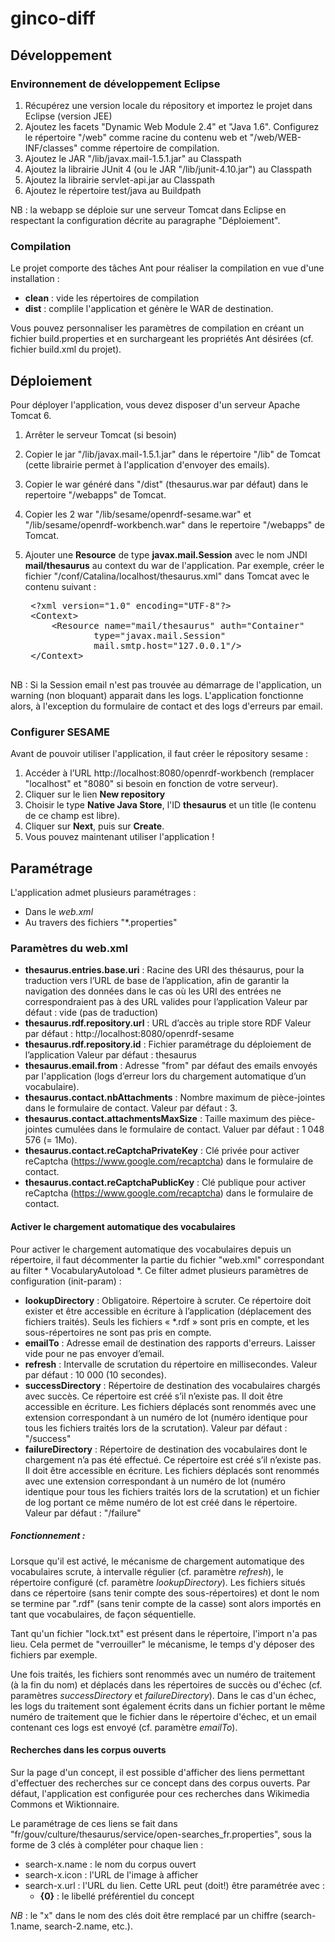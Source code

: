 ginco-diff
==========


Développement
-------------

### Environnement de développement Eclipse

1. Récupérez une version locale du répository et importez le projet dans Eclipse (version JEE)
2. Ajoutez les facets "Dynamic Web Module 2.4" et "Java 1.6". Configurez le répertoire "/web" comme racine du contenu web et "/web/WEB-INF/classes" comme répertoire de compilation.
3. Ajoutez le JAR "/lib/javax.mail-1.5.1.jar" au Classpath
4. Ajoutez la librairie JUnit 4 (ou le JAR "/lib/junit-4.10.jar") au Classpath
5. Ajoutez la librairie servlet-api.jar au Classpath
6. Ajoutez le répertoire test/java au Buildpath

NB : la webapp se déploie sur une serveur Tomcat dans Eclipse en respectant la configuration décrite au paragraphe "Déploiement".

### Compilation

Le projet comporte des tâches Ant pour réaliser la compilation en vue d'une installation :
- __clean__ : vide les répertoires de compilation
- __dist__ : complile l'application et génère le WAR de destination.

Vous pouvez personnaliser les paramètres de compilation en créant un fichier build.properties et en surchargeant les propriétés Ant désirées (cf. fichier build.xml du projet).

Déploiement
-----------

Pour déployer l'application, vous devez disposer d'un serveur Apache Tomcat 6.

1. Arrêter le serveur Tomcat (si besoin)
2. Copier le jar "/lib/javax.mail-1.5.1.jar" dans le répertoire "/lib" de Tomcat (cette librairie permet à l'application d'envoyer des emails).
3. Copier le war généré dans "/dist" (thesaurus.war par défaut) dans le repertoire "/webapps" de Tomcat.
4. Copier les 2 war "/lib/sesame/openrdf-sesame.war" et "/lib/sesame/openrdf-workbench.war" dans le repertoire "/webapps" de Tomcat.
5. Ajouter une __Resource__ de type __javax.mail.Session__ avec le nom JNDI __mail/thesaurus__ au context du war de l'application. Par exemple, créer le fichier "/conf/Catalina/localhost/thesaurus.xml" dans Tomcat avec le contenu suivant :

    <pre>
    &lt;?xml version="1.0" encoding="UTF-8"?&gt;
    &lt;Context&gt;
    	&lt;Resource name="mail/thesaurus" auth="Container"
                type="javax.mail.Session"
                mail.smtp.host="127.0.0.1"/&gt;
    &lt;/Context&gt;
    </pre>

NB : Si la Session email n'est pas trouvée au démarrage de l'application, un warning (non bloquant) apparait dans les logs. L'application fonctionne alors, à l'exception du formulaire de contact et des logs d'erreurs par email.

### Configurer SESAME

Avant de pouvoir utiliser l'application, il faut créer le répository sesame :

1. Accéder à l’URL http://localhost:8080/openrdf-workbench (remplacer "localhost" et "8080" si besoin en fonction de votre serveur).
2. Cliquer sur le lien __New repository__
3. Choisir le type __Native Java Store__, l'ID __thesaurus__ et un title (le contenu de ce champ est libre).
4. Cliquer sur __Next__, puis sur __Create__.
5. Vous pouvez maintenant utiliser l'application !

Paramétrage
-----------

L'application admet plusieurs paramétrages :
- Dans le _web.xml_
- Au travers des fichiers "*.properties"

### Paramètres du web.xml

- __thesaurus.entries.base.uri__ : Racine des URI des thésaurus, pour la traduction vers l’URL de base de l’application, afin de garantir la navigation des données dans le cas où les URI des entrées ne correspondraient pas à des URL valides pour l’application
Valeur par défaut : vide (pas de traduction)
- __thesaurus.rdf.repository.url__ : URL d’accès au triple store RDF
Valeur par défaut : http://localhost:8080/openrdf-sesame
- __thesaurus.rdf.repository.id__ : Fichier paramétrage du déploiement de l’application
Valeur par défaut : thesaurus
- __thesaurus.email.from__ : Adresse "from" par défaut des emails envoyés par l'application (logs d’erreur lors du chargement automatique d’un vocabulaire).
- __thesaurus.contact.nbAttachments__ : Nombre maximum de pièce-jointes dans le formulaire de contact.
Valeur par défaut : 3.
- __thesaurus.contact.attachmentsMaxSize__ : Taille maximum des pièce-jointes cumulées dans le formulaire de contact.
Valuer par défaut : 1 048 576 (= 1Mo).
- __thesaurus.contact.reCaptchaPrivateKey__ : Clé privée pour activer reCaptcha (https://www.google.com/recaptcha) dans le formulaire de contact.
- __thesaurus.contact.reCaptchaPublicKey__ : Clé publique pour activer reCaptcha (https://www.google.com/recaptcha) dans le formulaire de contact.

#### Activer le chargement automatique des vocabulaires

Pour activer le chargement automatique des vocabulaires depuis un répertoire, il faut décommenter la partie du fichier "web.xml" correspondant au filter * VocabularyAutoload *.
Ce filter admet plusieurs paramètres de configuration (init-param) :

- __lookupDirectory__ : Obligatoire.
Répertoire à scruter. 
Ce répertoire doit exister et être accessible en écriture à l’application (déplacement des fichiers traités). 
Seuls les fichiers « *.rdf » sont pris en compte, et les sous-répertoires ne sont pas pris en compte.
- __emailTo__ : Adresse email de destination des rapports d'erreurs. Laisser vide pour ne pas envoyer d’email.
- __refresh__ : Intervalle de scrutation du répertoire en millisecondes.
Valeur par défaut : 10 000 (10 secondes).
- __successDirectory__ : Répertoire de destination des vocabulaires chargés avec succès. 
Ce répertoire est créé s’il n’existe pas. Il doit être accessible en écriture.
Les fichiers déplacés sont renommés avec une extension correspondant à un numéro de lot (numéro identique pour tous les fichiers traités lors de la scrutation).
Valeur par défaut : "<lookupDirectory>/success"
- __failureDirectory__ : Répertoire de destination des vocabulaires dont le chargement n’a pas été effectué. 
Ce répertoire est créé s’il n’existe pas. Il doit être accessible en écriture.
Les fichiers déplacés sont renommés avec une extension correspondant à un numéro de lot (numéro identique pour tous les fichiers traités lors de la scrutation) et un fichier de log portant ce même numéro de lot est créé dans le répertoire.
Valeur par défaut : "<lookupDirectory>/failure"

##### Fonctionnement :

Lorsque qu'il est activé, le mécanisme de chargement automatique des vocabulaires scrute, à intervalle régulier (cf. paramètre _refresh_), le répertoire configuré (cf. paramètre _lookupDirectory_).
Les fichiers situés dans ce répertoire (sans tenir compte des sous-répertoires) et dont le nom se termine par ".rdf" (sans tenir compte de la casse) sont alors importés en tant que vocabulaires, de façon séquentielle.

Tant qu'un fichier "lock.txt" est présent dans le répertoire, l'import n'a pas lieu. Cela permet de "verrouiller" le mécanisme, le temps d'y déposer des fichiers par exemple.

Une fois traités, les fichiers sont renommés avec un numéro de traitement (à la fin du nom) et déplacés dans les répertoires de succès ou d'échec (cf. paramètres _successDirectory_ et _failureDirectory_). 
Dans le cas d'un échec, les logs du traitement sont également écrits dans un fichier portant le même numéro de traitement que le fichier dans le répertoire d'échec, et un email contenant ces logs est envoyé (cf. paramètre _emailTo_).

#### Recherches dans les corpus ouverts

Sur la page d'un concept, il est possible d'afficher des liens permettant d'effectuer des recherches sur ce concept dans des corpus ouverts.
Par défaut, l'application est configurée pour ces recherches dans Wikimedia Commons et Wiktionnaire.

Le paramétrage de ces liens se fait dans "fr/gouv/culture/thesaurus/service/open-searches_fr.properties", sous la forme de 3 clés à compléter pour chaque lien :
- search-x.name : le nom du corpus ouvert
- search-x.icon : l'URL de l'image à afficher
- search-x.url : l'URL du lien. Cette URL peut (doit!) être paramétrée avec :
	- __{0}__ : le libellé préférentiel du concept
 
_NB_ : le "x" dans le nom des clés doit être remplacé par un chiffre (search-1.name, search-2.name, etc.).

